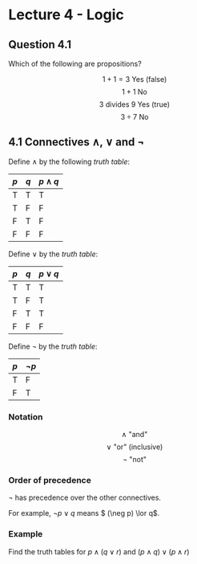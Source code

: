 # Lecture 4 - Logic

## Question 4.1

Which of the following are propositions?

$$1 + 1 = 3 \text { Yes } \text{ (false) }$$
$$1 + 1 \text { No}$$
$$3 \text { divides } 9 \text{ Yes } \text{ (true)}$$
$$3 \div 7 \text { No}$$

## 4.1 Connectives ∧, ∨ and ¬

Define $\land$ by the following _truth table_:

| $p$ | $q$ | $p \land q$ |
|-----|-----|-------------|
|  T  |  T  |     T       |
|  T  |  F  |     F       |
|  F  |  T  |     F       |
|  F  |  F  |     F       |

Define $\lor$ by the _truth table_:

| $p$ | $q$ | $p \lor q$ |
|-----|-----|------------|
|  T  |  T  |     T      |
|  T  |  F  |     T      |
|  F  |  T  |     T      |
|  F  |  F  |     F      |

Define $\neg$ by the _truth table_:

| $p$ | $\neg p$ |
|-----|----------|
|  T  |  F       |
|  F  |  T       |

### Notation

$$\land \text { "and" }$$
$$\lor \text { "or" (inclusive) }$$
$$\neg \text { "not" }$$

### Order of precedence

$\neg$ has precedence over the other connectives.

For example, $\neg p \lor q$ means $ (\neg p) \lor q$.

### Example

Find the truth tables for $p \land (q \lor r)$ and $(p \land q) \lor (p \land
r)$
